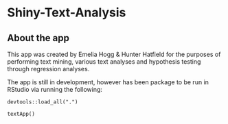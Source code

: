 # Shiny-Text-Analysis


## About the app

This app was created by Emelia Hogg & Hunter Hatfield for the purposes of performing text mining, various text analyses and hypothesis testing through regression analyses. 

The app is still in development, however has been package to be run in RStudio via running the following:

`devtools::load_all(".")`

`textApp()`

